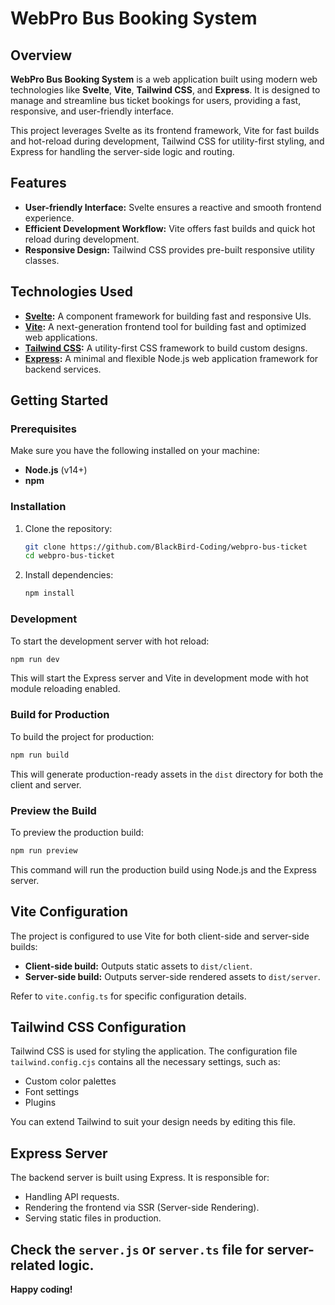 # WebPro Bus Booking System

## Overview

**WebPro Bus Booking System** is a web application built using modern web technologies like **Svelte**, **Vite**, **Tailwind CSS**, and **Express**. It is designed to manage and streamline bus ticket bookings for users, providing a fast, responsive, and user-friendly interface.

This project leverages Svelte as its frontend framework, Vite for fast builds and hot-reload during development, Tailwind CSS for utility-first styling, and Express for handling the server-side logic and routing.

## Features

- **User-friendly Interface:** Svelte ensures a reactive and smooth frontend experience.
- **Efficient Development Workflow:** Vite offers fast builds and quick hot reload during development.
- **Responsive Design:** Tailwind CSS provides pre-built responsive utility classes.

## Technologies Used

- **[Svelte](https://svelte.dev/):** A component framework for building fast and responsive UIs.
- **[Vite](https://vitejs.dev/):** A next-generation frontend tool for building fast and optimized web applications.
- **[Tailwind CSS](https://tailwindcss.com/):** A utility-first CSS framework to build custom designs.
- **[Express](https://expressjs.com/):** A minimal and flexible Node.js web application framework for backend services.

## Getting Started

### Prerequisites

Make sure you have the following installed on your machine:

- **Node.js** (v14+)
- **npm**

### Installation

1. Clone the repository:

   ```bash
   git clone https://github.com/BlackBird-Coding/webpro-bus-ticket
   cd webpro-bus-ticket
   ```

2. Install dependencies:

   ```bash
   npm install
   ```

### Development

To start the development server with hot reload:

```bash
npm run dev
```

This will start the Express server and Vite in development mode with hot module reloading enabled.

### Build for Production

To build the project for production:

```bash
npm run build
```

This will generate production-ready assets in the `dist` directory for both the client and server.

### Preview the Build

To preview the production build:

```bash
npm run preview
```

This command will run the production build using Node.js and the Express server.

## Vite Configuration

The project is configured to use Vite for both client-side and server-side builds:

- **Client-side build:** Outputs static assets to `dist/client`.
- **Server-side build:** Outputs server-side rendered assets to `dist/server`.

Refer to `vite.config.ts` for specific configuration details.

## Tailwind CSS Configuration

Tailwind CSS is used for styling the application. The configuration file `tailwind.config.cjs` contains all the necessary settings, such as:

- Custom color palettes
- Font settings
- Plugins

You can extend Tailwind to suit your design needs by editing this file.

## Express Server

The backend server is built using Express. It is responsible for:

- Handling API requests.
- Rendering the frontend via SSR (Server-side Rendering).
- Serving static files in production.

Check the `server.js` or `server.ts` file for server-related logic.
---

**Happy coding!**

